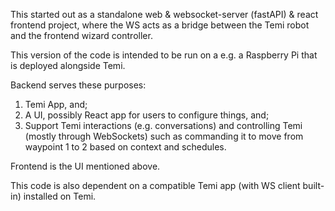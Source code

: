 This started out as a standalone web & websocket-server (fastAPI) & react frontend project,
where the WS acts as a bridge between the Temi robot and the frontend wizard controller.


This version of the code is intended to be run on a e.g. a Raspberry Pi that is deployed alongside Temi.

Backend serves these purposes:
1. Temi App, and;
2. A UI, possibly React app for users to configure things, and;
3. Support Temi interactions (e.g. conversations) and controlling Temi (mostly through WebSockets)
	such as commanding it to move from waypoint 1 to 2 based on context and schedules.

Frontend is the UI mentioned above.


This code is also dependent on a compatible Temi app (with WS client built-in) installed on Temi.
